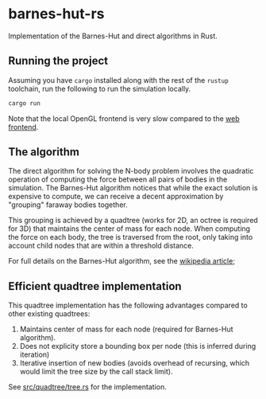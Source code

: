 # barnes-hut-rs

Implementation of the Barnes-Hut and direct algorithms in Rust.

## Running the project

Assuming you have `cargo` installed along with the rest of the `rustup` toolchain, run the following to run the simulation locally.

```bash
cargo run
```

Note that the local OpenGL frontend is very slow compared to the [web frontend](https://github.com/Katsutoshii/barnes-hut-frontend).

## The algorithm

The direct algorithm for solving the N-body problem involves the quadratic operation of computing the force between all pairs of bodies in the simulation.
The Barnes-Hut algorithm notices that while the exact solution is expensive to compute, we can receive a decent approximation by "grouping" faraway bodies together.

This grouping is achieved by a quadtree (works for 2D, an octree is required for 3D) that maintains the center of mass for each node.
When computing the force on each body, the tree is traversed from the root, only taking into account child nodes that are within a threshold distance.

For full details on the Barnes-Hut algorithm, see the [wikipedia article](https://en.wikipedia.org/wiki/Barnes%E2%80%93Hut_simulation);

## Efficient quadtree implementation

This quadtree implementation has the following advantages compared to other existing quadtrees:

1) Maintains center of mass for each node (required for Barnes-Hut algorithm).
2) Does not explicity store a bounding box per node (this is inferred during iteration)
3) Iterative insertion of new bodies (avoids overhead of recursing, which would limit the tree size by the call stack limit).

See [src/quadtree/tree.rs](./src/quadtree/tree.rs) for the implementation.
